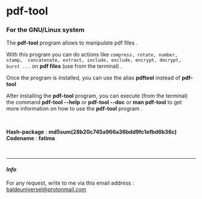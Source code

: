 # pdf-tool

### For the GNU/Linux system

The **pdf-tool** program allows to manipulate pdf files .


With this program you can do actions like `compress, rotate, number, stamp, 
concatenate, extract, include, exclude, encrypt, decrypt, burst ...` on 
**pdf files** (use from the terminal) .


Once the program is installed, you can use the alias **pdftool** instead of **pdf-tool**

After installing the **pdf-tool** program, you can execute (from the terminal) the 
command **pdf-tool --help** or **pdf-tool --doc** or **man pdf-tool** to get more 
information on how to use the **pdf-tool** program .

<br />

**Hash-package** : **md5sum(28b20c745a966a36bdd9fc1efbd6b36c)**
<br />
**Codename** : **fatima**

<br />

---
#### *Info*
For any request, write to me via this email address :
[baldeuniversel@protonmail.com](mailto:baldeuniversel@protonmail.com)

